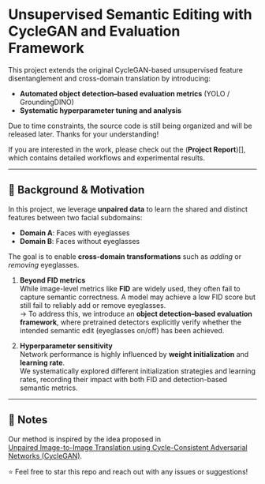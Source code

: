 # Unsupervised Semantic Editing with CycleGAN and Evaluation Framework

This project extends the original CycleGAN-based unsupervised feature disentanglement and cross-domain translation by introducing:  
- **Automated object detection–based evaluation metrics** (YOLO / GroundingDINO)  
- **Systematic hyperparameter tuning and analysis**  

Due to time constraints, the source code is still being organized and will be released later. Thanks for your understanding!  

If you are interested in the work, please check out the (**Project Report**)[], which contains detailed workflows and experimental results.  

---

## 📌 Background & Motivation

In this project, we leverage **unpaired data** to learn the shared and distinct features between two facial subdomains:  
- **Domain A**: Faces with eyeglasses  
- **Domain B**: Faces without eyeglasses  

The goal is to enable **cross-domain transformations** such as *adding* or *removing* eyeglasses.  

1. **Beyond FID metrics**  
   While image-level metrics like **FID** are widely used, they often fail to capture semantic correctness. A model may achieve a low FID score but still fail to reliably add or remove eyeglasses.  
   → To address this, we introduce an **object detection–based evaluation framework**, where pretrained detectors explicitly verify whether the intended semantic edit (eyeglasses on/off) has been achieved.  

2. **Hyperparameter sensitivity**  
   Network performance is highly influenced by **weight initialization** and **learning rate**.  
   We systematically explored different initialization strategies and learning rates, recording their impact with both FID and detection-based semantic metrics.  

---

## 📝 Notes
Our method is inspired by the idea proposed in  
[Unpaired Image-to-Image Translation using Cycle-Consistent Adversarial Networks (CycleGAN)](https://arxiv.org/abs/1703.10593v4).  

⭐️ Feel free to star this repo and reach out with any issues or suggestions!  
